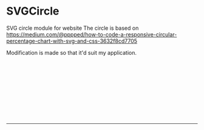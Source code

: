 # SVGCircle
SVG circle module for website
The circle is based on https://medium.com/@pppped/how-to-code-a-responsive-circular-percentage-chart-with-svg-and-css-3632f8cd7705

Modification is made so that it'd suit my application.

<tr>
  <td>
    <svg>
      <circle id = "circle-bg">
      <circle id = "circle-content">
      <text id = "number">
      <hr>
      <text id = "number-ranking">
